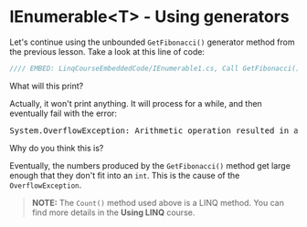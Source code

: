 # IEnumerable&lt;T&gt; - Using generators

Let's continue using the unbounded `GetFibonacci()` generator method from the previous lesson. Take a look at this line of code:

```csharp
//// EMBED: LinqCourseEmbeddedCode/IEnumerable1.cs, Call GetFibonacci().Count()
```

What will this print?

Actually, it won't print anything. It will process for a while, and then eventually fail with the error:

<pre>
System.OverflowException: Arithmetic operation resulted in an overflow.
</pre>

Why do you think this is?

Eventually, the numbers produced by the `GetFibonacci()` method get large enough that they don't fit into an `int`. This is the cause of the `OverflowException`.

> **NOTE:** The `Count()` method used above is a LINQ method. You can find more details in the **Using LINQ** course.
